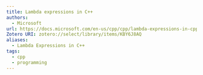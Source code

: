```yaml
---
title: Lambda expressions in C++
authors:
  - Microsoft
url: https://docs.microsoft.com/en-us/cpp/cpp/lambda-expressions-in-cpp
Zotero URI: zotero://select/library/items/KBY6J8AQ
aliases:
  - Lambda Expressions in C++
tags:
  - cpp
  - programming
---
```

